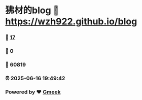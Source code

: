 # 狒材的blog :link: https://wzh922.github.io/blog 
### :page_facing_up: [17](https://wzh922.github.io/blog/tag.html) 
### :speech_balloon: 0 
### :hibiscus: 60819 
### :alarm_clock: 2025-06-16 19:49:42 
### Powered by :heart: [Gmeek](https://github.com/Meekdai/Gmeek)
